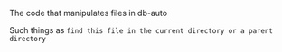 The code that manipulates files in db-auto

Such things as `find this file in the current directory or a parent directory`